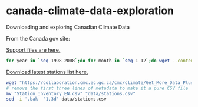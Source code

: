 # canada-climate-data-exploration

Downloading and exploring Canadian Climate Data

From the Canada gov site:

[Support files are here.](https://collaboration.cmc.ec.gc.ca/cmc/climate/Get_More_Data_Plus_de_donnees/)

```bash
for year in `seq 1998 2008`;do for month in `seq 1 12`;do wget --content-disposition "https://climate.weather.gc.ca/climate_data/bulk_data_e.html?format=csv&stationID=1706&Year=${year}&Month=${month}&Day=14&timeframe=1&submit= Download+Data" ;done;done
```

[Download latest stations list here.](https://collaboration.cmc.ec.gc.ca/cmc/climate/Get_More_Data_Plus_de_donnees/Station%20Inventory%20EN.csv)

```bash
wget "https://collaboration.cmc.ec.gc.ca/cmc/climate/Get_More_Data_Plus_de_donnees/Station%20Inventory%20EN.csv"
# remove the first three lines of metadata to make it a pure CSV file
mv "Station Inventory EN.csv" "data/stations.csv"
sed -i '.bak' '1,3d' data/stations.csv
```
